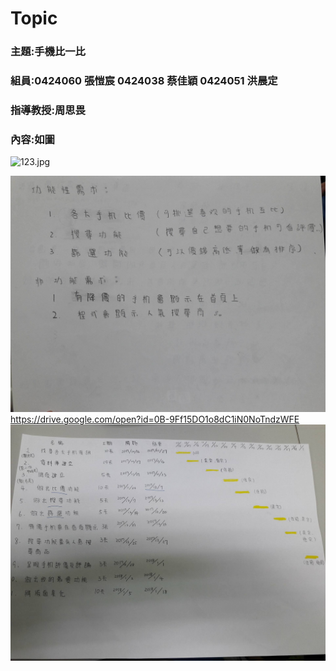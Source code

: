 # Topic
### 主題:手機比一比
### 組員:0424060 張愷宸 0424038 蔡佳穎 0424051 洪晨定
### 指導教授:周思畏
### 內容:如圖
![123.jpg](123.jpg "TOPIC")

![456.jpg](456.jpg "TOPIC")
https://drive.google.com/open?id=0B-9Ff15DO1o8dC1iN0NoTndzWFE
![22472296_1420893088027891_34670210_o.jpg](22472296_1420893088027891_34670210_o.jpg "TOPIC")

